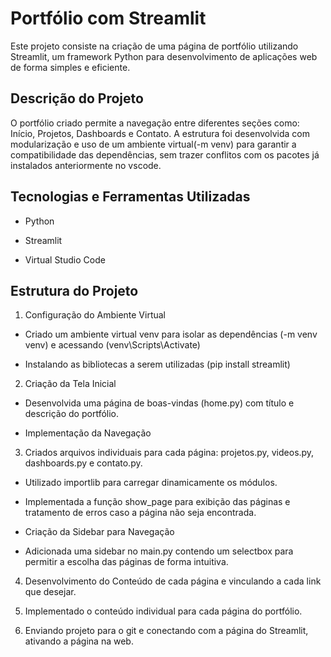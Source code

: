 # Portfólio com Streamlit

Este projeto consiste na criação de uma página de portfólio utilizando Streamlit, um framework Python para desenvolvimento de aplicações web de forma simples e eficiente.

## Descrição do Projeto

O portfólio criado permite a navegação entre diferentes seções como: Início, Projetos, Dashboards e Contato. A estrutura foi desenvolvida com modularização e uso de um ambiente virtual(-m venv) para garantir a compatibilidade das dependências, sem trazer conflitos com os pacotes já instalados anteriormente no vscode.

## Tecnologias e Ferramentas Utilizadas

- Python

- Streamlit

- Virtual Studio Code

## Estrutura do Projeto

1. Configuração do Ambiente Virtual

- Criado um ambiente virtual venv para isolar as dependências (-m venv venv) e acessando (venv\Scripts\Activate)
  
- Instalando as bibliotecas a serem utilizadas (pip install streamlit)

2. Criação da Tela Inicial

- Desenvolvida uma página de boas-vindas (home.py) com título e descrição do portfólio.

- Implementação da Navegação

3. Criados arquivos individuais para cada página: projetos.py, videos.py, dashboards.py e contato.py.

- Utilizado importlib para carregar dinamicamente os módulos.

- Implementada a função show_page para exibição das páginas e tratamento de erros caso a página não seja encontrada.

- Criação da Sidebar para Navegação

- Adicionada uma sidebar no main.py contendo um selectbox para permitir a escolha das páginas de forma intuitiva.

4. Desenvolvimento do Conteúdo de cada página e vinculando a cada link que desejar.

5. Implementado o conteúdo individual para cada página do portfólio.

6.  Enviando projeto para o git e conectando com a página do Streamlit, ativando a página na web.
